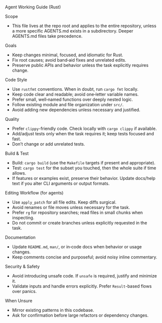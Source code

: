Agent Working Guide (Rust)

Scope
- This file lives at the repo root and applies to the entire repository, unless a more specific AGENTS.md exists in a subdirectory. Deeper AGENTS.md files take precedence.

Goals
- Keep changes minimal, focused, and idiomatic for Rust.
- Fix root causes; avoid band‑aid fixes and unrelated edits.
- Preserve public APIs and behavior unless the task explicitly requires change.

Code Style
- Use `rustfmt` conventions. When in doubt, run `cargo fmt` locally.
- Keep code clear and readable; avoid one‑letter variable names.
- Prefer small, well‑named functions over deeply nested logic.
- Follow existing module and file organization under `src/`.
- Avoid adding new dependencies unless necessary and justified.

Quality
- Prefer `clippy`-friendly code. Check locally with `cargo clippy` if available.
- Add/adjust tests only when the task requires it; keep tests focused and fast.
- Don’t change or add unrelated tests.

Build & Test
- Build: `cargo build` (use the `Makefile` targets if present and appropriate).
- Test: `cargo test` for the subset you touched, then the whole suite if time allows.
- If features or examples exist, preserve their behavior. Update docs/help text if you alter CLI arguments or output formats.

Editing Workflow (for agents)
- Use `apply_patch` for all file edits. Keep diffs surgical.
- Avoid renames or file moves unless necessary for the task.
- Prefer `rg` for repository searches; read files in small chunks when inspecting.
- Do not commit or create branches unless explicitly requested in the task.

Documentation
- Update `README.md`, `man/`, or in‑code docs when behavior or usage changes.
- Keep comments concise and purposeful; avoid noisy inline commentary.

Security & Safety
- Avoid introducing unsafe code. If `unsafe` is required, justify and minimize it.
- Validate inputs and handle errors explicitly. Prefer `Result`-based flows over panics.

When Unsure
- Mirror existing patterns in this codebase.
- Ask for confirmation before large refactors or dependency changes.


